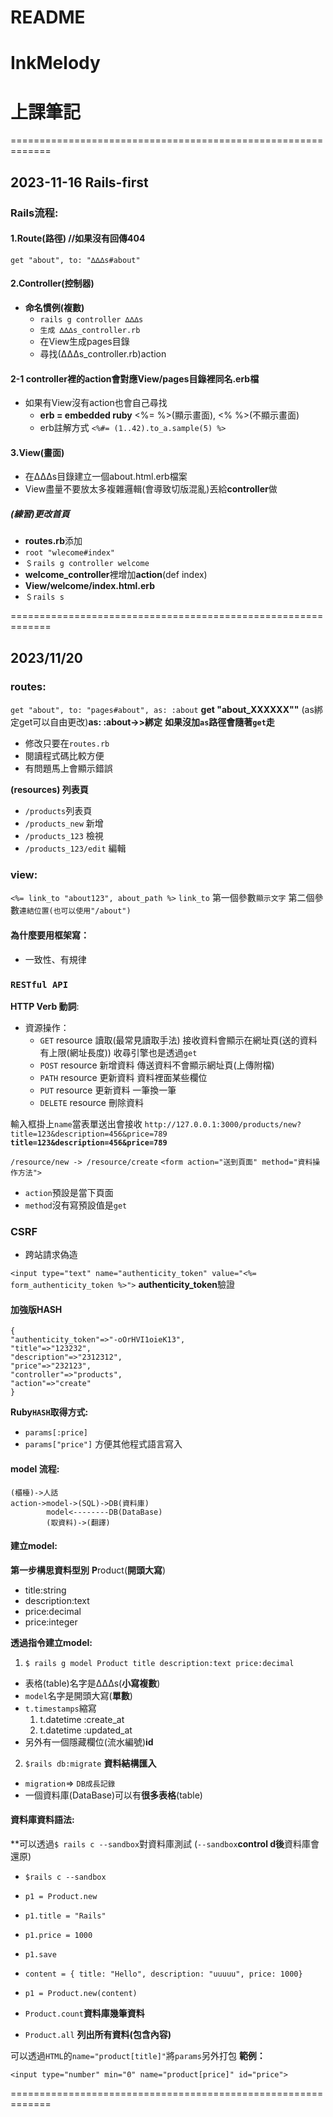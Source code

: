 # README

# InkMelody

# 上課筆記
=============================================================
## 2023-11-16 Rails-first

### Rails流程:

#### 1.Route(路徑)  //如果沒有回傳404
```get "about", to: "∆∆∆s#about"```

#### 2.Controller(控制器)
- **命名慣例(複數)**
  - ```rails g controller ∆∆∆s```
  - ```生成 ∆∆∆s_controller.rb```
  - 在View生成pages目錄
  - 尋找(∆∆∆s_controller.rb)action

#### 2-1 **controller裡的action會對應View/pages目錄裡同名.erb檔**
  - 如果有View沒有action也會自己尋找
    - **erb = embedded ruby** <%= %>(顯示畫面), <% %>(不顯示畫面)
    - erb註解方式 ```<%#= (1..42).to_a.sample(5) %>```

#### 3.View(畫面)
  - 在∆∆∆s目錄建立一個about.html.erb檔案
  - View盡量不要放太多複雜邏輯(會導致切版混亂)丟給**controller**做

##### (練習)更改首頁
  - **routes.rb**添加
  - ```root "wlecome#index"```
  - ```＄rails g controller welcome```
  - **welcome_controller**裡增加**action**(def index)
  - **View/welcome/index.html.erb**
  - ```＄rails s```

=============================================================
## 2023/11/20

### routes:

```get "about", to: "pages#about", as: :about```
**get "about_XXXXXX""**
(as綁定get可以自由更改)**as: :about->>綁定**
**如果沒加`as`路徑會隨著`get`走**
  - 修改只要在`routes.rb`
  - 閱讀程式碼比較方便
  - 有問題馬上會顯示錯誤

**(resources) 列表頁**
 - `/products`列表頁
 - `/products_new` 新增
 - `/products_123` 檢視
 - `/products_123/edit` 編輯

### view:

```<%= link_to "about123", about_path %>```
`link_to` 
第一個參數`顯示文字` 第二個參數`連結位置(也可以使用"/about")`

#### 為什麼要用框架寫：
  * 一致性、有規律

### `RESTful API`
**HTTP Verb 動詞**:
  - 資源操作：
    - `GET` resource 讀取(最常見讀取手法) 接收資料會顯示在網址頁(送的資料有上限(網址長度))
      收尋引擎也是透過`get`
    - `POST` resource 新增資料 傳送資料不會顯示網址頁(上傳附檔)
    - `PATH` resource 更新資料 資料裡面某些欄位
    - `PUT` resource 更新資料 一筆換一筆
    - `DELETE` resource 刪除資料

輸入框掛上`name`當表單送出會接收
`http://127.0.0.1:3000/products/new?title=123&description=456&price=789`
**`title=123&description=456&price=789`**

`/resource/new -> /resource/create`
```<form action="送到頁面" method="資料操作方法">```
  - `action`預設是當下頁面
  - `method`沒有寫預設值是`get`

### CSRF
  - 跨站請求偽造

```<input type="text" name="authenticity_token" value="<%= form_authenticity_token %>">```
**authenticity_token**驗證

#### 加強版HASH

  ```
  {
  "authenticity_token"=>"-oOrHVI1oieK13", 
  "title"=>"123232", 
  "description"=>"2312312", 
  "price"=>"232123", 
  "controller"=>"products", 
  "action"=>"create"
  }
  ```
**Ruby`HASH`取得方式:**
 - `params[:price]`
 - `params["price"]` 方便其他程式語言寫入

#### model 流程:
```
(櫃檯)->人話
action->model->(SQL)->DB(資料庫)
        model<--------DB(DataBase)
        (取資料)->(翻譯)
```

#### 建立model:
**第一步構思資料型別**
**P**roduct(**開頭大寫**)
  - title:string
  - description:text
  - price:decimal
  - price:integer

**透過指令建立model:**
1. `$ rails g model Product title description:text price:decimal`
  - 表格(table)名字是∆∆∆s(**小寫複數**)
  - `model`名字是開頭大寫(**單數**)
  - `t.timestamps`縮寫
    1. t.datetime :create_at
    2. t.datetime :updated_at
  - 另外有一個隱藏欄位(流水編號)**id**
2. `$rails db:migrate` **資料結構匯入**

* `migration`=> `DB成長記錄`
* 一個資料庫(DataBase)可以有**很多表格**(table)

#### 資料庫資料語法:
**可以透過`$ rails c --sandbox`對資料庫測試
(`--sandbox`**control d後**資料庫會還原)
  - `$rails c --sandbox`
  - `p1 = Product.new`
  - `p1.title = "Rails"`
  - `p1.price = 1000`
  - `p1.save`

  - `content = { title: "Hello", description: "uuuuu", price: 1000}`
  - `p1 = Product.new(content)`

  - `Product.count`**資料庫幾筆資料**
  - `Product.all` **列出所有資料(包含內容)**

可以透過`HTML`的```name="product[title]"```將`params`另外打包
**範例：**
```
<input type="number" min="0" name="product[price]" id="price">
```

=============================================================
